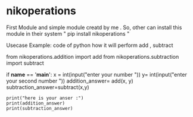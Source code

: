 # nikoperations

First Module and simple module creatd by me . 
So, other can  install this module in their system 
" pip install nikoperations "

Usecase Example: code of python how it will perform add , subtract

from nikoperations.addition import add
from nikoperations.subtraction import subtract

if __name__ == '__main__':
    x = int(input("enter your number "))
    y= int(input("enter your second number "))
    addition_answer= add(x, y)
    subtraction_answer=subtract(x,y)


    print("here is your anser :")
    print(addition_answer)
    print(subtraction_answer)
